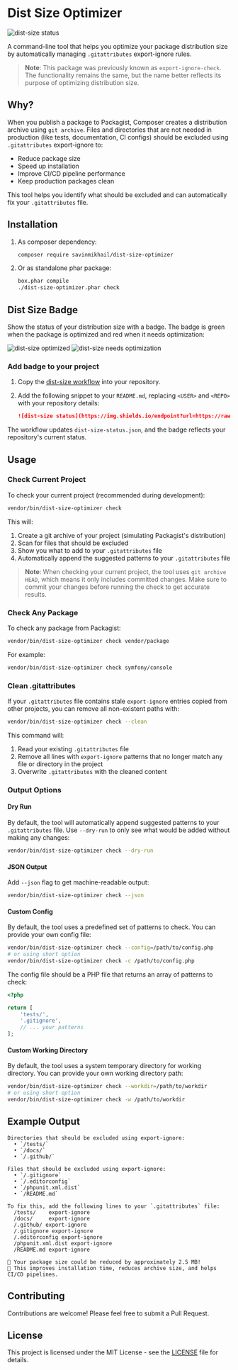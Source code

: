 # Dist Size Optimizer

![dist-size status](https://img.shields.io/endpoint?url=https%3A%2F%2Fraw.githubusercontent.com%2Fsavinmikhail%2Fdist-size-optimizer%2Fmain%2Fdist-size-status.json)

A command-line tool that helps you optimize your package distribution size by automatically managing `.gitattributes` export-ignore rules.

> **Note**: This package was previously known as `export-ignore-check`. The functionality remains the same, but the name better reflects its purpose of optimizing distribution size.

## Why?

When you publish a package to Packagist, Composer creates a distribution archive using `git archive`. Files and directories that are not needed in production (like tests, documentation, CI configs) should be excluded using `.gitattributes` export-ignore to:

* Reduce package size
* Speed up installation
* Improve CI/CD pipeline performance
* Keep production packages clean

This tool helps you identify what should be excluded and can automatically fix your `.gitattributes` file.

## Installation

1. As composer dependency:

   ```bash
   composer require savinmikhail/dist-size-optimizer
   ```

2. Or as standalone phar package:

   ```bash
   box.phar compile
   ./dist-size-optimizer.phar check
   ```

## Dist Size Badge

Show the status of your distribution size with a badge. The badge is green when the package is optimized and red when it needs optimization:

![dist-size optimized](https://img.shields.io/badge/dist--size-optimized-brightgreen)
![dist-size needs optimization](https://img.shields.io/badge/dist--size-needs%20optimization-red)

### Add badge to your project

1. Copy the [dist-size workflow](.github/workflows/dist-size.yml) into your repository.
2. Add the following snippet to your `README.md`, replacing `<USER>` and `<REPO>` with your repository details:

   ```markdown
   ![dist-size status](https://img.shields.io/endpoint?url=https://raw.githubusercontent.com/<USER>/<REPO>/main/dist-size-status.json)
   ```

The workflow updates `dist-size-status.json`, and the badge reflects your repository's current status.

## Usage

### Check Current Project

To check your current project (recommended during development):

```bash
vendor/bin/dist-size-optimizer check
```

This will:

1. Create a git archive of your project (simulating Packagist's distribution)
2. Scan for files that should be excluded
3. Show you what to add to your `.gitattributes` file
4. Automatically append the suggested patterns to your `.gitattributes` file

> **Note**: When checking your current project, the tool uses `git archive HEAD`, which means it only includes committed changes. Make sure to commit your changes before running the check to get accurate results.

### Check Any Package

To check any package from Packagist:

```bash
vendor/bin/dist-size-optimizer check vendor/package
```

For example:

```bash
vendor/bin/dist-size-optimizer check symfony/console
```

### Clean .gitattributes

If your `.gitattributes` file contains stale `export-ignore` entries copied from other projects, you can remove all non-existent paths with:

```bash
vendor/bin/dist-size-optimizer check --clean
```

This command will:

1. Read your existing `.gitattributes` file
2. Remove all lines with `export-ignore` patterns that no longer match any file or directory in the project
3. Overwrite `.gitattributes` with the cleaned content

### Output Options

#### Dry Run

By default, the tool will automatically append suggested patterns to your `.gitattributes` file. Use `--dry-run` to only see what would be added without making any changes:

```bash
vendor/bin/dist-size-optimizer check --dry-run
```

#### JSON Output

Add `--json` flag to get machine-readable output:

```bash
vendor/bin/dist-size-optimizer check --json
```

#### Custom Config

By default, the tool uses a predefined set of patterns to check. You can provide your own config file:

```bash
vendor/bin/dist-size-optimizer check --config=/path/to/config.php
# or using short option
vendor/bin/dist-size-optimizer check -c /path/to/config.php
```

The config file should be a PHP file that returns an array of patterns to check:

```php
<?php

return [
    'tests/',
    '.gitignore',
    // ... your patterns
];
```

#### Custom Working Directory

By default, the tool uses a system temporary directory for working directory. You can provide your own working directory path:

```bash
vendor/bin/dist-size-optimizer check --workdir=/path/to/workdir
# or using short option
vendor/bin/dist-size-optimizer check -w /path/to/workdir
```

## Example Output

```
Directories that should be excluded using export-ignore:
  • `/tests/`
  • `/docs/`
  • `/.github/`

Files that should be excluded using export-ignore:
  • `/.gitignore`
  • `/.editorconfig`
  • `/phpunit.xml.dist`
  • `/README.md`

To fix this, add the following lines to your `.gitattributes` file:
  /tests/    export-ignore
  /docs/     export-ignore
  /.github/ export-ignore
  /.gitignore export-ignore
  /.editorconfig export-ignore
  /phpunit.xml.dist export-ignore
  /README.md export-ignore

🌿 Your package size could be reduced by approximately 2.5 MB!
🚀 This improves installation time, reduces archive size, and helps CI/CD pipelines.
```

## Contributing

Contributions are welcome! Please feel free to submit a Pull Request.

## License

This project is licensed under the MIT License - see the [LICENSE](LICENSE) file for details.
